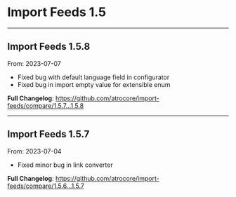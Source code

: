 # Import Feeds 1.5


---

## Import Feeds 1.5.8
From: 2023-07-07

* Fixed bug with default language field in configurator
* Fixed bug in import empty value for extensible enum


**Full Changelog**: https://github.com/atrocore/import-feeds/compare/1.5.7...1.5.8

---

## Import Feeds 1.5.7
From: 2023-07-04

* Fixed minor bug in link converter

**Full Changelog**: https://github.com/atrocore/import-feeds/compare/1.5.6...1.5.7